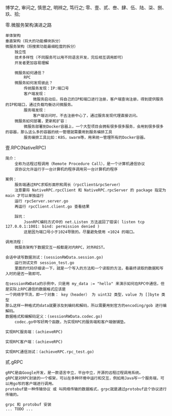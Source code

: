 博学之, 审问之, 慎思之, 明辨之, 笃行之;
零、壹、贰、叁、肆、伍、陆、柒、捌、玖、拾;



零.微服务架构演进之路
    
    单体架构
    垂直架构（将大的功能模块拆分）
    微服务架构（将搜索功能最细粒度的拆分）
        独立性
        技术多样性（不同服务可以用不同语言开发，完后相互调用即可）
        开发者更加容易理解
        
        微服务如何通信？
            RPC
        微服务如何发现彼此？
            传统服务发现：IP:端口号
            客户端发现：
                微服务启动后，将自己的IP和端口进行注册，客户端查询注册，得到提供服务的IP和端口，通过负载均衡访问微服务。
            服务端发现：
                客户端访问时，不去注册中心了，通过服务发现代理直接访问。
        微服务如何部署，更新和扩容：
            微服务部署到Docker容器上，一个大型项目会拥有很多很多服务，会用到很多很多的容器，那么这么多的容器的统一管理就需要用到服务编排工具
            服务编排工具比如：K8S，swarm等，用来统一管理所有的Docker容器。




壹.RPC(NativeRPC)

    简介：
        全称为远程过程调用（Remote Procedure Call），是一个计算机通信协议
        该协议允许运行于一台计算机的程序调用另一台计算机的程序
        
    案例：
        服务端通过RPC求矩形面积和周长（rpcClient&rpcServer）
        注意要将 NativeRPC.rpcClient 和 NativeRPC.rpcServer 的 package 指定为 main 才可以单独运行
        运行 rpcServer.server.go
        再运行 rpcClient.client.go 查看结果
        
        踩坑：
            JsonRPC编码方式中的 net.Listen 方法返回了错误( listen tcp 127.0.0.1:1001: bind: permission denied )
            这是因为端口号小于1024导致的。尽量避免使用 <1024 的端口。

    调用流程：
        微服务架构下数据交互一般都是对内RPC，对外REST。
        
    会话中读写数据测试：(sessionRWData.session.go)
        运行测试文件 session_test.go
        里面的代码仔细读一下，就是一个写入的方法和一个读取的方法，看最终读取的数据和写入时的是否一致即可。
        
    在sessionRWData的示例中，只是用 my_data := "hello" 来演示如何在RPC中通信，但是实际上RPC通信的数据格式应该是
    一个网络字节流，即一个对象： key（header） 为 uint32 类型，value 为 []byte 类型
    那么这样一种格式的data就要涉及到编码和解码，所以需要用到官方的encoding/gob 进行编解码。
    数据格式和编解码定义：(sessionRWData.codec.go)
        codec.go中写好两个函数，为实现RPC的服务端和客户端做铺垫。

    实现RPC服务端：(achieveRPC)

    实现RPC客户端：(achieveRPC)

    实现RPC通信测试：(achieveRPC.rpc_test.go)
        







贰.gRPC
    
    gRPC是由Google开发，是一款语言中立，平台中立，开源的远程过程调用系统。
    gRPC是对RPC封装的一个框架，可以在多种环境中运行和交互，例如用Java写一个服务端，可以用go写的客户端进行调用。
    protobuf是一种传输协议 或 叫网络传输的数据格式，grpc就是通过protobuf这个协议进行传输的。
    
    grpc 和 protobuf 安装
    ... TODO ...

